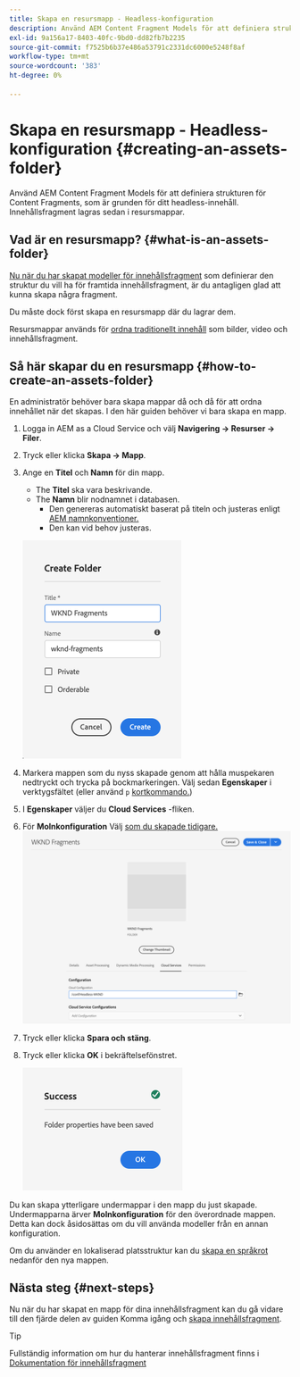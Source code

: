 ```yaml
---
title: Skapa en resursmapp - Headless-konfiguration
description: Använd AEM Content Fragment Models för att definiera strukturen för Content Fragments, som är grunden för ditt headless-innehåll.
exl-id: 9a156a17-8403-40fc-9bd0-dd82fb7b2235
source-git-commit: f7525b6b37e486a53791c2331dc6000e5248f8af
workflow-type: tm+mt
source-wordcount: '383'
ht-degree: 0%

---
```


# Skapa en resursmapp - Headless-konfiguration {#creating-an-assets-folder}

Använd AEM Content Fragment Models för att definiera strukturen för Content Fragments, som är grunden för ditt headless-innehåll. Innehållsfragment lagras sedan i resursmappar.

## Vad är en resursmapp? {#what-is-an-assets-folder}

[Nu när du har skapat modeller för innehållsfragment](create-content-model.md) som definierar den struktur du vill ha för framtida innehållsfragment, är du antagligen glad att kunna skapa några fragment.

Du måste dock först skapa en resursmapp där du lagrar dem.

Resursmappar används för [ordna traditionellt innehåll](/help/assets/manage-digital-assets.md) som bilder, video och innehållsfragment.

## Så här skapar du en resursmapp {#how-to-create-an-assets-folder}

En administratör behöver bara skapa mappar då och då för att ordna innehållet när det skapas. I den här guiden behöver vi bara skapa en mapp.

1. Logga in AEM as a Cloud Service och välj **Navigering -> Resurser -> Filer**.
1. Tryck eller klicka **Skapa -> Mapp**.
1. Ange en **Titel** och **Namn** för din mapp.
   * The **Titel** ska vara beskrivande.
   * The **Namn** blir nodnamnet i databasen.
      * Den genereras automatiskt baserat på titeln och justeras enligt [AEM namnkonventioner.](/help/implementing/developing/introduction/naming-conventions.md)
      * Den kan vid behov justeras.

   ![Skapa mapp](../assets/assets-folder-create.png)
1. Markera mappen som du nyss skapade genom att hålla muspekaren nedtryckt och trycka på bockmarkeringen. Välj sedan **Egenskaper** i verktygsfältet (eller använd `p` [kortkommando.](/help/sites-cloud/authoring/getting-started/keyboard-shortcuts.md))
1. I **Egenskaper** väljer du **Cloud Services** -fliken.
1. För **Molnkonfiguration** Välj [som du skapade tidigare.](create-configuration.md)
   ![Konfigurera resursmapp](../assets/assets-folder-configure.png)
1. Tryck eller klicka **Spara och stäng**.
1. Tryck eller klicka **OK** i bekräftelsefönstret.

   ![Bekräftelsefönstret](../assets/assets-folder-confirmation.png)

Du kan skapa ytterligare undermappar i den mapp du just skapade. Undermapparna ärver **Molnkonfiguration** för den överordnade mappen. Detta kan dock åsidosättas om du vill använda modeller från en annan konfiguration.

Om du använder en lokaliserad platsstruktur kan du [skapa en språkrot](/help/assets/translate-assets.md) nedanför den nya mappen.

## Nästa steg {#next-steps}

Nu när du har skapat en mapp för dina innehållsfragment kan du gå vidare till den fjärde delen av guiden Komma igång och [skapa innehållsfragment](create-content-fragment.md).

>[!TIP]
>
>Fullständig information om hur du hanterar innehållsfragment finns i [Dokumentation för innehållsfragment](/help/sites-cloud/administering/content-fragments/content-fragments.md)
